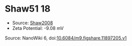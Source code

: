 <a name="material" />

# Shaw51 18
<script type="application/ld+json">
  {
    "@context": "https://schema.org/",
    "@type": "ChemicalSubstance",
    "@id": "https://egonw.github.io/nanowiki/nanowiki48.html#material",
    "http://purl.org/dc/terms/conformsTo":
      {
        "@type": "CreativeWork",
        "@id": "https://bioschemas.org/profiles/ChemicalSubstance/0.4-RELEASE/"
      },
    "identfier": "48",
    "name": "Shaw51 18",
    "url": "https://egonw.github.io/nanowiki/nanowiki48.html#material",
    "sameAs": "http://127.0.0.1/mediawiki/index.php/Special:URIResolver/Shaw51_18"
  }
</script>


* Source: [Shaw2008](articleShaw2008.md)
* Zeta Potential: -9.08 mV


Source: NanoWiki 6, doi:[10.6084/m9.figshare.11897205.v1](https://doi.org/10.6084/m9.figshare.11897205.v1)
